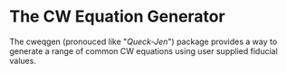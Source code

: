 # The CW Equation Generator

The cweqgen (pronouced like "_Queck-Jen_") package provides a way to generate a range
of common CW equations using user supplied fiducial values.